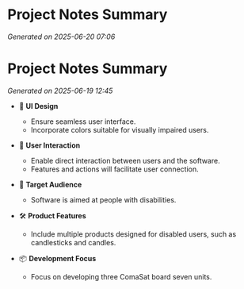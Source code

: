 # Project Notes Summary

*Generated on 2025-06-20 07:06*

# Project Notes Summary

*Generated on 2025-06-19 12:45*

- 🎨 **UI Design**
  - Ensure seamless user interface.
  - Incorporate colors suitable for visually impaired users.

- 🤝 **User Interaction**
  - Enable direct interaction between users and the software.
  - Features and actions will facilitate user connection.

- 🎯 **Target Audience**
  - Software is aimed at people with disabilities.

- 🛠️ **Product Features**
  - Include multiple products designed for disabled users, such as candlesticks and candles.

- 📦 **Development Focus**
  - Focus on developing three ComaSat board seven units.